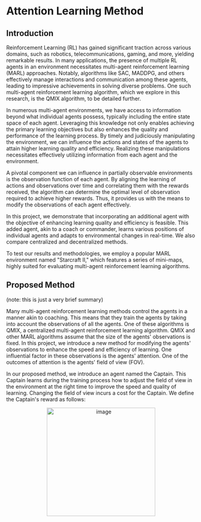 # Attention Learning Method
## Introduction
Reinforcement Learning (RL) has gained significant traction across various domains, such as robotics, telecommunications, gaming, and more, yielding remarkable results. In many applications, the presence of multiple RL agents in an environment necessitates multi-agent reinforcement learning (MARL) approaches. Notably, algorithms like SAC, MADDPG, and others effectively manage interactions and communication among these agents, leading to impressive achievements in solving diverse problems. One such multi-agent reinforcement learning algorithm, which we explore in this research, is the QMIX algorithm, to be detailed further.

In numerous multi-agent environments, we have access to information beyond what individual agents possess, typically including the entire state space of each agent. Leveraging this knowledge not only enables achieving the primary learning objectives but also enhances the quality and performance of the learning process. By timely and judiciously manipulating the environment, we can influence the actions and states of the agents to attain higher learning quality and efficiency. Realizing these manipulations necessitates effectively utilizing information from each agent and the environment.

A pivotal component we can influence in partially observable environments is the observation function of each agent. By aligning the learning of actions and observations over time and correlating them with the rewards received, the algorithm can determine the optimal level of observation required to achieve higher rewards. Thus, it provides us with the means to modify the observations of each agent effectively.

In this project, we demonstrate that incorporating an additional agent with the objective of enhancing learning quality and efficiency is feasible. This added agent, akin to a coach or commander, learns various positions of individual agents and adapts to environmental changes in real-time. We also compare centralized and decentralized methods.

To test our results and methodologies, we employ a popular MARL environment named "Starcraft II," which features a series of mini-maps, highly suited for evaluating multi-agent reinforcement learning algorithms.

## Proposed Method
(note: this is just a very brief summary)

Many multi-agent reinforcement learning methods control the agents in a manner akin to coaching. This means that they train the agents by taking into account the observations of all the agents. One of these algorithms is QMIX, a centralized multi-agent reinforcement learning algorithm. QMIX and other MARL algorithms assume that the size of the agents' observations is fixed. In this project, we introduce a new method for modifying the agents' observations to enhance the speed and efficiency of learning. One influential factor in these observations is the agents' attention. One of the outcomes of attention is the agents' field of view (FOV).

In our proposed method, we introduce an agent named the Captain. This Captain learns during the training process how to adjust the field of view in the environment at the right time to improve the speed and quality of learning. Changing the field of view incurs a cost for the Captain. We define the Captain's reward as follows:

<p align="center">
<img width="289" alt="image" src="https://github.com/bizhii2000/Attention-Learning/assets/109950718/32aee674-b4f2-453e-94f8-a1dc9c8b8804">

